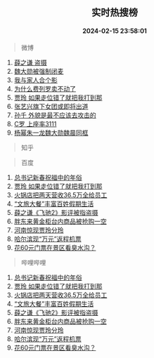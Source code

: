 <div align="center"><h2>实时热搜榜</h2><h4>2024-02-15 23:58:01</h4></div>

> 微博  

1. [薛之谦 盗摄](https://s.weibo.com/weibo?q=%E8%96%9B%E4%B9%8B%E8%B0%A6%20%E7%9B%97%E6%91%84&t=31&band_rank=1&Refer=top)<br />
2. [魏大勋被强制闭麦](https://s.weibo.com/weibo?q=%23%E9%AD%8F%E5%A4%A7%E5%8B%8B%E8%A2%AB%E5%BC%BA%E5%88%B6%E9%97%AD%E9%BA%A6%23&t=31&band_rank=2&Refer=top)<br />
3. [我与家人合个影](https://s.weibo.com/weibo?q=%23%E6%88%91%E4%B8%8E%E5%AE%B6%E4%BA%BA%E5%90%88%E4%B8%AA%E5%BD%B1%23&t=31&band_rank=3&Refer=top)<br />
4. [为什么费列罗卖不动了](https://s.weibo.com/weibo?q=%23%E4%B8%BA%E4%BB%80%E4%B9%88%E8%B4%B9%E5%88%97%E7%BD%97%E5%8D%96%E4%B8%8D%E5%8A%A8%E4%BA%86%23&t=31&band_rank=4&Refer=top)<br />
5. [贾玲 如果走位错了就把我打到那](https://s.weibo.com/weibo?q=%E8%B4%BE%E7%8E%B2%20%E5%A6%82%E6%9E%9C%E8%B5%B0%E4%BD%8D%E9%94%99%E4%BA%86%E5%B0%B1%E6%8A%8A%E6%88%91%E6%89%93%E5%88%B0%E9%82%A3&t=31&band_rank=5&Refer=top)<br />
6. [张艺兴旗下女团或即将出道](https://s.weibo.com/weibo?q=%23%E5%BC%A0%E8%89%BA%E5%85%B4%E6%97%97%E4%B8%8B%E5%A5%B3%E5%9B%A2%E6%88%96%E5%8D%B3%E5%B0%86%E5%87%BA%E9%81%93%23&t=31&band_rank=6&Refer=top)<br />
7. [孙千 外貌是最不应该去攻击的](https://s.weibo.com/weibo?q=%E5%AD%99%E5%8D%83%20%E5%A4%96%E8%B2%8C%E6%98%AF%E6%9C%80%E4%B8%8D%E5%BA%94%E8%AF%A5%E5%8E%BB%E6%94%BB%E5%87%BB%E7%9A%84&t=31&band_rank=7&Refer=top)<br />
8. [C罗 上座率3111](https://s.weibo.com/weibo?q=C%E7%BD%97%20%E4%B8%8A%E5%BA%A7%E7%8E%873111&t=31&band_rank=8&Refer=top)<br />
9. [杨幂朱一龙魏大勋魏晨同框](https://s.weibo.com/weibo?q=%23%E6%9D%A8%E5%B9%82%E6%9C%B1%E4%B8%80%E9%BE%99%E9%AD%8F%E5%A4%A7%E5%8B%8B%E9%AD%8F%E6%99%A8%E5%90%8C%E6%A1%86%23&t=31&band_rank=9&Refer=top)<br />

> 知乎  


> 百度  

1. [总书记新春祝福中的年俗](https://www.baidu.com/s?wd=%E6%80%BB%E4%B9%A6%E8%AE%B0%E6%96%B0%E6%98%A5%E7%A5%9D%E7%A6%8F%E4%B8%AD%E7%9A%84%E5%B9%B4%E4%BF%97&sa=fyb_news&rsv_dl=fyb_news)<br />
2. [贾玲 如果走位错了就把我打到那](https://www.baidu.com/s?wd=%E8%B4%BE%E7%8E%B2+%E5%A6%82%E6%9E%9C%E8%B5%B0%E4%BD%8D%E9%94%99%E4%BA%86%E5%B0%B1%E6%8A%8A%E6%88%91%E6%89%93%E5%88%B0%E9%82%A3&sa=fyb_news&rsv_dl=fyb_news)<br />
3. [火锅店把两天营收36.5万全给员工](https://www.baidu.com/s?wd=%E7%81%AB%E9%94%85%E5%BA%97%E6%8A%8A%E4%B8%A4%E5%A4%A9%E8%90%A5%E6%94%B636.5%E4%B8%87%E5%85%A8%E7%BB%99%E5%91%98%E5%B7%A5&sa=fyb_news&rsv_dl=fyb_news)<br />
4. [“文旅大餐”丰富百姓假期生活](https://www.baidu.com/s?wd=%E2%80%9C%E6%96%87%E6%97%85%E5%A4%A7%E9%A4%90%E2%80%9D%E4%B8%B0%E5%AF%8C%E7%99%BE%E5%A7%93%E5%81%87%E6%9C%9F%E7%94%9F%E6%B4%BB&sa=fyb_news&rsv_dl=fyb_news)<br />
5. [薛之谦《飞驰2》影评被指盗摄](https://www.baidu.com/s?wd=%E8%96%9B%E4%B9%8B%E8%B0%A6%E3%80%8A%E9%A3%9E%E9%A9%B02%E3%80%8B%E5%BD%B1%E8%AF%84%E8%A2%AB%E6%8C%87%E7%9B%97%E6%91%84&sa=fyb_news&rsv_dl=fyb_news)<br />
6. [胖东来黄金柜台内商品被抢购一空](https://www.baidu.com/s?wd=%E8%83%96%E4%B8%9C%E6%9D%A5%E9%BB%84%E9%87%91%E6%9F%9C%E5%8F%B0%E5%86%85%E5%95%86%E5%93%81%E8%A2%AB%E6%8A%A2%E8%B4%AD%E4%B8%80%E7%A9%BA&sa=fyb_news&rsv_dl=fyb_news)<br />
7. [河南惊现贾玲分玲](https://www.baidu.com/s?wd=%E6%B2%B3%E5%8D%97%E6%83%8A%E7%8E%B0%E8%B4%BE%E7%8E%B2%E5%88%86%E7%8E%B2&sa=fyb_news&rsv_dl=fyb_news)<br />
8. [哈尔滨现“万元”返程机票](https://www.baidu.com/s?wd=%E5%93%88%E5%B0%94%E6%BB%A8%E7%8E%B0%E2%80%9C%E4%B8%87%E5%85%83%E2%80%9D%E8%BF%94%E7%A8%8B%E6%9C%BA%E7%A5%A8&sa=fyb_news&rsv_dl=fyb_news)<br />
9. [花60元门票在景区看臭水沟？](https://www.baidu.com/s?wd=%E8%8A%B160%E5%85%83%E9%97%A8%E7%A5%A8%E5%9C%A8%E6%99%AF%E5%8C%BA%E7%9C%8B%E8%87%AD%E6%B0%B4%E6%B2%9F%EF%BC%9F&sa=fyb_news&rsv_dl=fyb_news)<br />

> 哔哩哔哩  

1. [总书记新春祝福中的年俗](https://www.baidu.com/s?wd=%E6%80%BB%E4%B9%A6%E8%AE%B0%E6%96%B0%E6%98%A5%E7%A5%9D%E7%A6%8F%E4%B8%AD%E7%9A%84%E5%B9%B4%E4%BF%97&sa=fyb_news&rsv_dl=fyb_news)<br />
2. [贾玲 如果走位错了就把我打到那](https://www.baidu.com/s?wd=%E8%B4%BE%E7%8E%B2+%E5%A6%82%E6%9E%9C%E8%B5%B0%E4%BD%8D%E9%94%99%E4%BA%86%E5%B0%B1%E6%8A%8A%E6%88%91%E6%89%93%E5%88%B0%E9%82%A3&sa=fyb_news&rsv_dl=fyb_news)<br />
3. [火锅店把两天营收36.5万全给员工](https://www.baidu.com/s?wd=%E7%81%AB%E9%94%85%E5%BA%97%E6%8A%8A%E4%B8%A4%E5%A4%A9%E8%90%A5%E6%94%B636.5%E4%B8%87%E5%85%A8%E7%BB%99%E5%91%98%E5%B7%A5&sa=fyb_news&rsv_dl=fyb_news)<br />
4. [“文旅大餐”丰富百姓假期生活](https://www.baidu.com/s?wd=%E2%80%9C%E6%96%87%E6%97%85%E5%A4%A7%E9%A4%90%E2%80%9D%E4%B8%B0%E5%AF%8C%E7%99%BE%E5%A7%93%E5%81%87%E6%9C%9F%E7%94%9F%E6%B4%BB&sa=fyb_news&rsv_dl=fyb_news)<br />
5. [薛之谦《飞驰2》影评被指盗摄](https://www.baidu.com/s?wd=%E8%96%9B%E4%B9%8B%E8%B0%A6%E3%80%8A%E9%A3%9E%E9%A9%B02%E3%80%8B%E5%BD%B1%E8%AF%84%E8%A2%AB%E6%8C%87%E7%9B%97%E6%91%84&sa=fyb_news&rsv_dl=fyb_news)<br />
6. [胖东来黄金柜台内商品被抢购一空](https://www.baidu.com/s?wd=%E8%83%96%E4%B8%9C%E6%9D%A5%E9%BB%84%E9%87%91%E6%9F%9C%E5%8F%B0%E5%86%85%E5%95%86%E5%93%81%E8%A2%AB%E6%8A%A2%E8%B4%AD%E4%B8%80%E7%A9%BA&sa=fyb_news&rsv_dl=fyb_news)<br />
7. [河南惊现贾玲分玲](https://www.baidu.com/s?wd=%E6%B2%B3%E5%8D%97%E6%83%8A%E7%8E%B0%E8%B4%BE%E7%8E%B2%E5%88%86%E7%8E%B2&sa=fyb_news&rsv_dl=fyb_news)<br />
8. [哈尔滨现“万元”返程机票](https://www.baidu.com/s?wd=%E5%93%88%E5%B0%94%E6%BB%A8%E7%8E%B0%E2%80%9C%E4%B8%87%E5%85%83%E2%80%9D%E8%BF%94%E7%A8%8B%E6%9C%BA%E7%A5%A8&sa=fyb_news&rsv_dl=fyb_news)<br />
9. [花60元门票在景区看臭水沟？](https://www.baidu.com/s?wd=%E8%8A%B160%E5%85%83%E9%97%A8%E7%A5%A8%E5%9C%A8%E6%99%AF%E5%8C%BA%E7%9C%8B%E8%87%AD%E6%B0%B4%E6%B2%9F%EF%BC%9F&sa=fyb_news&rsv_dl=fyb_news)<br />
